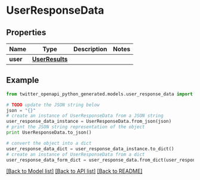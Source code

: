# UserResponseData


## Properties
Name | Type | Description | Notes
------------ | ------------- | ------------- | -------------
**user** | [**UserResults**](UserResults.md) |  | 

## Example

```python
from twitter_openapi_python_generated.models.user_response_data import UserResponseData

# TODO update the JSON string below
json = "{}"
# create an instance of UserResponseData from a JSON string
user_response_data_instance = UserResponseData.from_json(json)
# print the JSON string representation of the object
print UserResponseData.to_json()

# convert the object into a dict
user_response_data_dict = user_response_data_instance.to_dict()
# create an instance of UserResponseData from a dict
user_response_data_form_dict = user_response_data.from_dict(user_response_data_dict)
```
[[Back to Model list]](../README.md#documentation-for-models) [[Back to API list]](../README.md#documentation-for-api-endpoints) [[Back to README]](../README.md)



